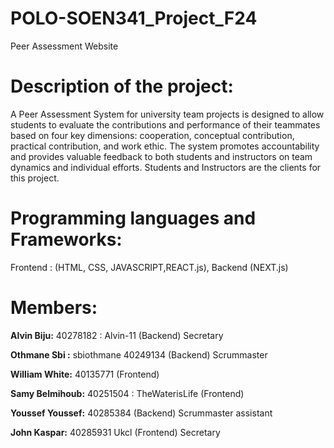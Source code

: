 # POLO-SOEN341_Project_F24
Peer Assessment Website

# Description of the project:
A Peer Assessment System for university team projects is designed to allow students to evaluate the contributions and performance of their teammates based on four key dimensions: cooperation, conceptual contribution, practical contribution, and work ethic. The system promotes accountability and provides valuable feedback to both students and instructors on team dynamics and individual efforts. Students and Instructors are the clients for this project.

# Programming languages and Frameworks:
Frontend : (HTML, CSS, JAVASCRIPT,REACT.js),  Backend (NEXT.js)

# Members:

**Alvin Biju:** 40278182 : Alvin-11   (Backend) Secretary

**Othmane Sbi :** sbiothmane 40249134  (Backend) Scrummaster

**William White:** 40135771  (Frontend)


**Samy Belmihoub:** 40251504 : TheWaterisLife (Frontend)


**Youssef Youssef:** 40285384  (Backend) Scrummaster assistant


**John Kaspar:** 40285931 Ukcl  (Frontend) Secretary

